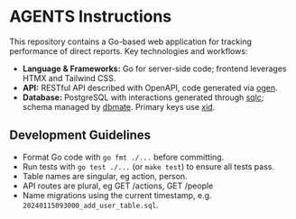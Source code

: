 # AGENTS Instructions

This repository contains a Go-based web application for tracking performance of direct reports. Key technologies and workflows:

- **Language & Frameworks:** Go for server-side code; frontend leverages HTMX and Tailwind CSS.
- **API:** RESTful API described with OpenAPI, code generated via [ogen](https://ogen.dev/).
- **Database:** PostgreSQL with interactions generated through [sqlc](https://sqlc.dev/); schema managed by [dbmate](https://github.com/amacneil/dbmate). Primary keys use [xid](https://github.com/rs/xid).

## Development Guidelines

- Format Go code with `go fmt ./...` before committing.
- Run tests with `go test ./...` (or `make test`) to ensure all tests pass.
- Table names are singular, eg action, person.
- API routes are plural, eg GET /actions, GET /people
- Name migrations using the current timestamp, e.g. `20240115093000_add_user_table.sql`.
